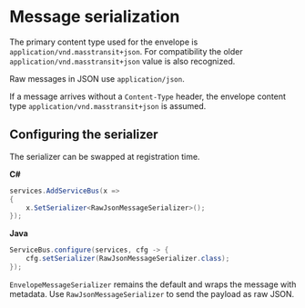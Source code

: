 # Message serialization

The primary content type used for the envelope is `application/vnd.masstransit+json`. For compatibility the older
`application/vnd.masstransit+json` value is also recognized.

Raw messages in JSON use `application/json`.

If a message arrives without a `Content-Type` header, the envelope content type `application/vnd.masstransit+json` is
assumed.

## Configuring the serializer

The serializer can be swapped at registration time.

**C#**

```csharp
services.AddServiceBus(x =>
{
    x.SetSerializer<RawJsonMessageSerializer>();
});
```

**Java**

```java
ServiceBus.configure(services, cfg -> {
    cfg.setSerializer(RawJsonMessageSerializer.class);
});
```

`EnvelopeMessageSerializer` remains the default and wraps the message with metadata. Use `RawJsonMessageSerializer` to send the payload as raw JSON.

